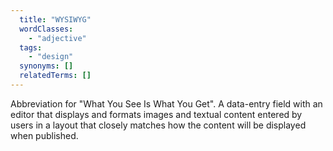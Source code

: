 ```yaml
---
  title: "WYSIWYG"
  wordClasses:
    - "adjective"
  tags:
    - "design"
  synonyms: []
  relatedTerms: []
---
```

Abbreviation for "What You See Is What You Get". A data-entry field with an editor that displays and formats images and textual content entered by users in a layout that closely matches how the content will be displayed when published.
